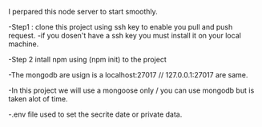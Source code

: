 I perpared this node server to start smoothly.

-Step1 : clone this project using ssh key to enable you pull and push request.
-if you dosen't have a ssh key you must install it on your local machine.

-Step 2 intall npm using (npm init) to the project

-The mongodb are usign is a localhost:27017 // 127.0.0.1:27017 are same.

-In this project we will use a mongoose only / you can use mongodb but is taken alot of time.

-.env file used to set the secrite date or private data.
